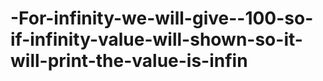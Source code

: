 # -For-infinity-we-will-give--100-so-if-infinity-value-will-shown-so-it-will-print-the-value-is-infin
